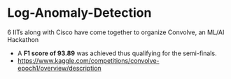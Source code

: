 # Log-Anomaly-Detection
6 IITs along with Cisco have come together to organize Convolve, an ML/AI Hackathon
- A **F1 score of 93.89** was achieved thus qualifying for the semi-finals.
- https://www.kaggle.com/competitions/convolve-epoch1/overview/description
